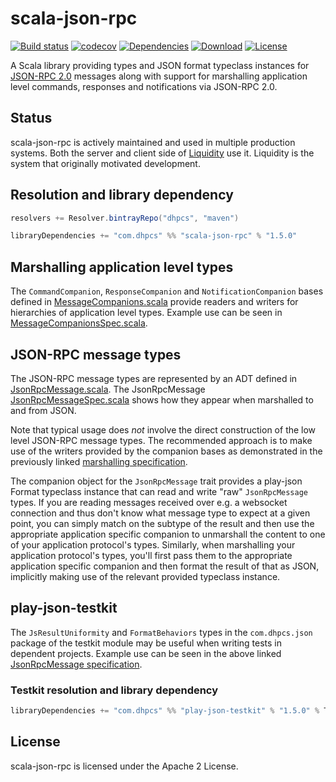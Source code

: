 scala-json-rpc
==============

[![Build status](https://travis-ci.org/dhpcs/scala-json-rpc.svg?branch=master)](https://travis-ci.org/dhpcs/scala-json-rpc)
[![codecov](https://codecov.io/gh/dhpcs/scala-json-rpc/branch/master/graph/badge.svg)](https://codecov.io/gh/dhpcs/scala-json-rpc)
[![Dependencies](https://app.updateimpact.com/badge/835521161172488192/scala-json-rpc-root.svg?config=compile)](https://app.updateimpact.com/latest/835521161172488192/scala-json-rpc-root)
[![Download](https://api.bintray.com/packages/dhpcs/maven/scala-json-rpc/images/download.svg)](https://bintray.com/dhpcs/maven/scala-json-rpc/_latestVersion)
[![License](https://img.shields.io/badge/License-Apache%202.0-blue.svg)](https://opensource.org/licenses/Apache-2.0)

A Scala library providing types and JSON format typeclass instances for
[JSON-RPC 2.0](http://www.jsonrpc.org/specification) messages along with support for marshalling application level
commands, responses and notifications via JSON-RPC 2.0.


Status
------

scala-json-rpc is actively maintained and used in multiple production systems. Both the server and client side of
[Liquidity](https://play.google.com/store/apps/details?id=com.dhpcs.liquidity) use it. Liquidity is the system that
originally motivated development.


Resolution and library dependency
---------------------------------

```scala
resolvers += Resolver.bintrayRepo("dhpcs", "maven")

libraryDependencies += "com.dhpcs" %% "scala-json-rpc" % "1.5.0"
```


Marshalling application level types
-----------------------------------

The `CommandCompanion`, `ResponseCompanion` and `NotificationCompanion` bases defined in
[MessageCompanions.scala](scala-json-rpc/src/main/scala/com/dhpcs/jsonrpc/MessageCompanions.scala) provide readers and writers
for hierarchies of application level types. Example use can be seen in
[MessageCompanionsSpec.scala](scala-json-rpc/src/test/scala/com/dhpcs/jsonrpc/MessageCompanionsSpec.scala). 


JSON-RPC message types
----------------------

The JSON-RPC message types are represented by an ADT defined in 
[JsonRpcMessage.scala](scala-json-rpc/src/main/scala/com/dhpcs/jsonrpc/JsonRpcMessage.scala). The JsonRpcMessage
[JsonRpcMessageSpec.scala](scala-json-rpc/src/test/scala/com/dhpcs/jsonrpc/JsonRpcMessageSpec.scala) shows how they appear when
marshalled to and from JSON.

Note that typical usage does _not_ involve the direct construction of the low level JSON-RPC message types. The
recommended approach is to make use of the writers provided by the companion bases as demonstrated in the previously
linked [marshalling specification](scala-json-rpc/src/test/scala/com/dhpcs/jsonrpc/MessageCompanionsSpec.scala).

The companion object for the `JsonRpcMessage` trait provides a play-json Format typeclass instance that can read and
write "raw" `JsonRpcMessage` types. If you are reading messages received over e.g. a websocket connection and thus
don't know what message type to expect at a given point, you can simply match on the subtype of the result and then use
the appropriate application specific companion to unmarshall the content to one of your application protocol's types.
Similarly, when marshalling your application protocol's types, you'll first pass them to the appropriate application
specific companion and then format the result of that as JSON, implicitly making use of the relevant provided typeclass
instance.


play-json-testkit
-----------------

The `JsResultUniformity` and `FormatBehaviors` types in the `com.dhpcs.json` package of the testkit module may be
useful when writing tests in dependent projects. Example use can be seen in the above linked
[JsonRpcMessage specification](scala-json-rpc/src/test/scala/com/dhpcs/jsonrpc/JsonRpcMessageSpec.scala).


### Testkit resolution and library dependency

```scala
libraryDependencies += "com.dhpcs" %% "play-json-testkit" % "1.5.0" % Test
```


License
-------

scala-json-rpc is licensed under the Apache 2 License.
